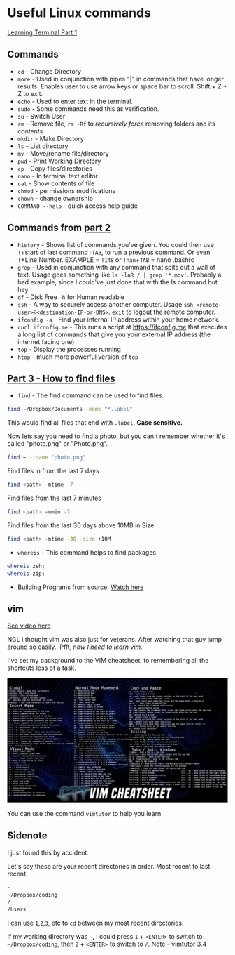 # Useful Linux commands 

[Learning Terminal Part 1](https://www.youtube.com/watch\?v\=XK81cfvrElg\&list\=PLc7fktTRMBozYfi4zlDeH0IdLdGImeOnO)

## Commands

- `cd` - Change Directory
- `more` - Used in conjunction with pipes "|" in commands that have longer results. Enables user to use arrow keys or space bar to scroll. Shift + Z + Z to exit.
- `echo` - Used to enter text in the terminal.
- `sudo` - Some commands need this as verification.
- `su` - Switch User
- `rm` - Remove file, `rm -Rf` to *recursively force* removing folders and its contents
- `mkdir` - Make Directory
- `ls` - List directory
- `mv` - Move/rename file/directory
- `pwd` - Print Working Directory
- `cp` - Copy files/directories
- `nano` - In terminal text editor
- `cat` - Show contents of file
- `chmod` - permissions modifications
- `chown` - change ownership
- `COMMAND --help` - quick access help guide
 
## Commands from [part 2](https://www.youtube.com/watch\?v\=kVlkgiwiY6w\&list\=PLc7fktTRMBozYfi4zlDeH0IdLdGImeOnO\&index\=2)

- `history` - Shows list of commands you've given. You could then use `!`+start of last command+`TAB`, to run a previous command. 
Or even `!`+Line Number. EXAMPLE = `!148` or `!nan`+`TAB` = nano .bashrc
- `grep` - Used in conjunction with any command that spits out a wall of text. 
Usage goes something like `ls -laR / | grep '*.mov'`. 
Probably a bad example, since I could've just done that with the ls command but hey.
- `df` - Disk Free `-h` for Human readable
- `ssh` - A way to securely access another computer. 
Usage `ssh <remote-user>@<destination-IP-or-DNS>`. `exit` to logout the remote computer.
- `ifconfig -a` - Find your internal IP address within your home network.
- `curl ifconfig.me` - This runs a script at https://ifconfig.me that executes a long list of commands that give you your external IP address (the internet facing one)
- `top` - Display the processes running
- `htop` - much more powerful version of `top`


## [Part 3 - How to find files](https://www.youtube.com/watch\?v\=gibm4NYWSqg\&list\=PLc7fktTRMBozYfi4zlDeH0IdLdGImeOnO\&index\=3)
- `find` - The find command can be used to find files.

```bash
find ~/Dropbox/Documents -name "*.label"
```

This would find all files that end with `.label`. **Case sensitive.**

Now lets say you need to find a photo, but you can't remember whether it's called "photo.png" or "Photo.png".

```bash
find ~ -iname "photo.png"
```

Find files in from the last 7 days
```bash 
find <path> -mtime -7
```

Find files from the last 7 minutes
```bash
find <path> -mmin -7
```

Find files from the last 30 days above 10MB in Size
```bash
find <path> -mtime -30 -size +10M
```

- `whereis` - This command helps to find packages.
```bash
whereis zsh;
whereis zip;
```

- Building Programs from source. 
[Watch here](https://www.youtube.com/watch\?v\=atSZAbyrjxU\&list\=PLc7fktTRMBozYfi4zlDeH0IdLdGImeOnO\&index\=7)
## vim
[See video here](https://www.youtube.com/watch\?v\=P88ydZVcm1s\&list\=PLc7fktTRMBozYfi4zlDeH0IdLdGImeOnO\&index\=9)

NGL I thought vim was also just for veterans. After watching that guy jump around so easily.. Pfft, *now I need to learn vim.*

I've set my background to the VIM cheatsheet, to remembering all the shortcuts less of a task.

![Vim Cheatsheet](./images/vim_cheatsheet.jpeg)

You can use the command `vimtutor` to help you learn.

## Sidenote
I just found this by accident.

Let's say these are your recent directories in order.
Most recent to last recent. 
```bash
~
~/Dropbox/coding
/
/Users
```
I can use `1`,`2`,`3`, etc to `cd` between my most recent directories.

If my working directory was `~`, I could press `1` + `<ENTER>` to switch to `~/Dropbox/coding`, then `2` + `<ENTER>` to switch to `/`.
Note - vimtutor 3.4
